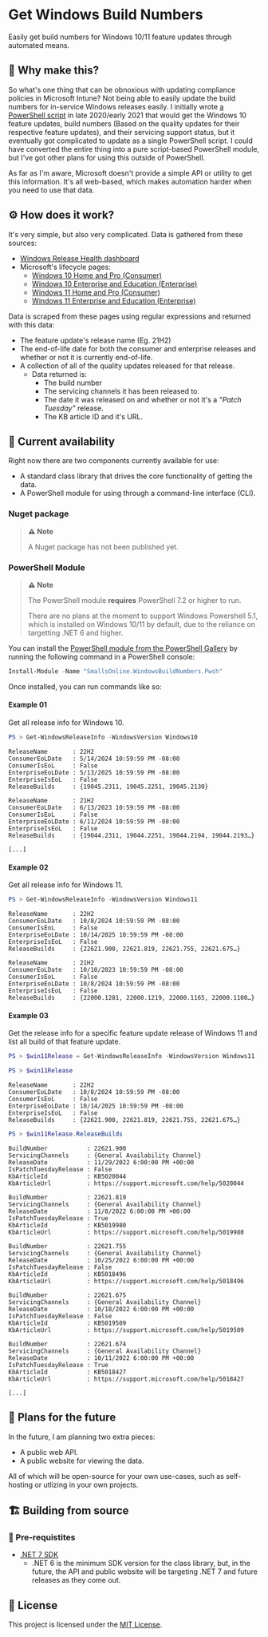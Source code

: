 # Get Windows Build Numbers

Easily get build numbers for Windows 10/11 feature updates through automated means.

## 🤔 Why make this?

So what's one thing that can be obnoxious with updating compliance policies in Microsoft Intune? Not being able to easily update the build numbers for in-service Windows releases easily. I initially wrote [a PowerShell script](https://gist.github.com/Smalls1652/1e00193fb51bbf85ff18b41fe33fad0d) in late 2020/early 2021 that would get the Windows 10 feature updates, build numbers (Based on the quality updates for their respective feature updates), and their servicing support status, but it eventually got complicated to update as a single PowerShell script. I could have converted the entire thing into a pure script-based PowerShell module, but I've got other plans for using this outside of PowerShell.

As far as I'm aware, Microsoft doesn't provide a simple API or utility to get this information. It's all web-based, which makes automation harder when you need to use that data.

## ⚙️ How does it work?

It's very simple, but also very complicated. Data is gathered from these sources:

- [Windows Release Health dashboard](https://learn.microsoft.com/en-us/windows/release-health/)
- Microsoft's lifecycle pages:
  - [Windows 10 Home and Pro (Consumer)](https://learn.microsoft.com/en-us/lifecycle/products/windows-10-home-and-pro)
  - [Windows 10 Enterprise and Education (Enterprise)](https://learn.microsoft.com/en-us/lifecycle/products/windows-10-enterprise-and-education)
  - [Windows 11 Home and Pro (Consumer)](https://learn.microsoft.com/en-us/lifecycle/products/windows-11-home-and-pro)
  - [Windows 11 Enterprise and Education (Enterprise)](https://learn.microsoft.com/en-us/lifecycle/products/windows-11-enterprise-and-education)

Data is scraped from these pages using regular expressions and returned with this data:

- The feature update's release name (Eg. 21H2)
- The end-of-life date for both the consumer and enterprise releases and whether or not it is currently end-of-life.
- A collection of all of the quality updates released for that release.
  - Data returned is:
    - The build number
    - The servicing channels it has been released to.
    - The date it was released on and whether or not it's a _"Patch Tuesday"_ release.
    - The KB article ID and it's URL.

## 🛒 Current availability

Right now there are two components currently available for use:

- A standard class library that drives the core functionality of getting the data.
- A PowerShell module for using through a command-line interface (CLI).

### Nuget package

> **⚠️ Note**
>  
> A Nuget package has not been published yet.

### PowerShell Module

> **⚠️ Note**
>  
> The PowerShell module **requires** PowerShell 7.2 or higher to run.
>  
> There are no plans at the moment to support Windows Powershell 5.1, which is installed on Windows 10/11 by default, due to the reliance on targetting .NET 6 and higher.

You can install the [PowerShell module from the PowerShell Gallery](https://www.powershellgallery.com/packages/SmallsOnline.WindowsBuildNumbers.Pwsh) by running the following command in a PowerShell console:

```powershell
Install-Module -Name "SmallsOnline.WindowsBuildNumbers.Pwsh"
```

Once installed, you can run commands like so:

#### Example 01

Get all release info for Windows 10.

```powershell
PS > Get-WindowsReleaseInfo -WindowsVersion Windows10
```

```text
ReleaseName       : 22H2
ConsumerEoLDate   : 5/14/2024 10:59:59 PM -08:00
ConsumerIsEoL     : False
EnterpriseEoLDate : 5/13/2025 10:59:59 PM -08:00
EnterpriseIsEoL   : False
ReleaseBuilds     : {19045.2311, 19045.2251, 19045.2130}

ReleaseName       : 21H2
ConsumerEoLDate   : 6/13/2023 10:59:59 PM -08:00
ConsumerIsEoL     : False
EnterpriseEoLDate : 6/11/2024 10:59:59 PM -08:00
EnterpriseIsEoL   : False
ReleaseBuilds     : {19044.2311, 19044.2251, 19044.2194, 19044.2193…}

[...]
```

#### Example 02

Get all release info for Windows 11.

```powershell
PS > Get-WindowsReleaseInfo -WindowsVersion Windows11
```

```text
ReleaseName       : 22H2
ConsumerEoLDate   : 10/8/2024 10:59:59 PM -08:00
ConsumerIsEoL     : False
EnterpriseEoLDate : 10/14/2025 10:59:59 PM -08:00
EnterpriseIsEoL   : False
ReleaseBuilds     : {22621.900, 22621.819, 22621.755, 22621.675…}

ReleaseName       : 21H2
ConsumerEoLDate   : 10/10/2023 10:59:59 PM -08:00
ConsumerIsEoL     : False
EnterpriseEoLDate : 10/8/2024 10:59:59 PM -08:00
EnterpriseIsEoL   : False
ReleaseBuilds     : {22000.1281, 22000.1219, 22000.1165, 22000.1100…}
```

#### Example 03

Get the release info for a specific feature update release of Windows 11 and list all build of that feature update.

```powershell
PS > $win11Release = Get-WindowsReleaseInfo -WindowsVersion Windows11 -ReleaseName "22H2"

PS > $win11Release
```

```text
ReleaseName       : 22H2
ConsumerEoLDate   : 10/8/2024 10:59:59 PM -08:00
ConsumerIsEoL     : False
EnterpriseEoLDate : 10/14/2025 10:59:59 PM -08:00
EnterpriseIsEoL   : False
ReleaseBuilds     : {22621.900, 22621.819, 22621.755, 22621.675…}
```

```powershell
PS > $win11Release.ReleaseBuilds
```

```text
BuildNumber           : 22621.900
ServicingChannels     : {General Availability Channel}
ReleaseDate           : 11/29/2022 6:00:00 PM +00:00
IsPatchTuesdayRelease : False
KbArticleId           : KB5020044
KbArticleUrl          : https://support.microsoft.com/help/5020044

BuildNumber           : 22621.819
ServicingChannels     : {General Availability Channel}
ReleaseDate           : 11/8/2022 6:00:00 PM +00:00
IsPatchTuesdayRelease : True
KbArticleId           : KB5019980
KbArticleUrl          : https://support.microsoft.com/help/5019980

BuildNumber           : 22621.755
ServicingChannels     : {General Availability Channel}
ReleaseDate           : 10/25/2022 6:00:00 PM +00:00
IsPatchTuesdayRelease : False
KbArticleId           : KB5018496
KbArticleUrl          : https://support.microsoft.com/help/5018496

BuildNumber           : 22621.675
ServicingChannels     : {General Availability Channel}
ReleaseDate           : 10/18/2022 6:00:00 PM +00:00
IsPatchTuesdayRelease : False
KbArticleId           : KB5019509
KbArticleUrl          : https://support.microsoft.com/help/5019509

BuildNumber           : 22621.674
ServicingChannels     : {General Availability Channel}
ReleaseDate           : 10/11/2022 6:00:00 PM +00:00
IsPatchTuesdayRelease : True
KbArticleId           : KB5018427
KbArticleUrl          : https://support.microsoft.com/help/5018427

[...]
```

## 🧮 Plans for the future

In the future, I am planning two extra pieces:

- A public web API.
- A public website for viewing the data.

All of which will be open-source for your own use-cases, such as self-hosting or utlizing in your own projects.

## 🏗️ Building from source

### 🧰 Pre-requistites

- [.NET 7 SDK](https://dotnet.microsoft.com/en-us/download/dotnet/7.0)
  - .NET 6 is the minimum SDK version for the class library, but, in the future, the API and public website will be targeting .NET 7 and future releases as they come out.

## 🤝 License

This project is licensed under the [MIT License](./LICENSE).
